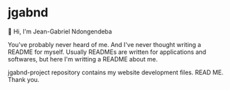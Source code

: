 # jgabnd

👋 Hi, I'm Jean-Gabriel Ndongendeba

You've probably never heard of me. And I've never thought writing a README for myself.
Usually READMEs are written for applications and softwares, but here I'm writting a README about me.

jgabnd-project repository contains my website development files. READ ME.
Thank you.
